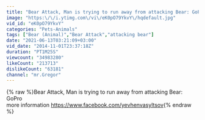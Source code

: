 ```yaml
---
title: "Bear Attack, Man is trying to run away from attacking Bear: GoPro"
image: "https:\/\/i.ytimg.com\/vi\/eK0pO79YkvY\/hqdefault.jpg"
vid_id: "eK0pO79YkvY"
categories: "Pets-Animals"
tags: ["Bear (Animal)","Bear Attack","attacking bear"]
date: "2021-06-13T03:21:09+03:00"
vid_date: "2014-11-01T23:37:18Z"
duration: "PT1M25S"
viewcount: "34983280"
likeCount: "213713"
dislikeCount: "63181"
channel: "mr.Gregor"
---
```

{% raw %}Bear Attack, Man is trying to run away from attacking Bear: GoPro<br />more information <a rel="nofollow" target="blank" href="https://www.facebook.com/yevhenvasyltsov">https://www.facebook.com/yevhenvasyltsov</a>{% endraw %}
